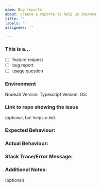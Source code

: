 ```yaml
---
name: Bug reports
about: Create a reports to help us improve
title: ''
labels: ''
assignees: ''

---
```


### This is a...

* [ ] feature request
* [ ] bug report
* [ ] usage question

### Environment

NodeJS Version:
Typescript Version:
OS:

### Link to repo showing the issue

(optional, but helps _a lot_)

### Expected Behaviour:

### Actual Behaviour:

### Stack Trace/Error Message:

### Additional Notes:

(optional)
